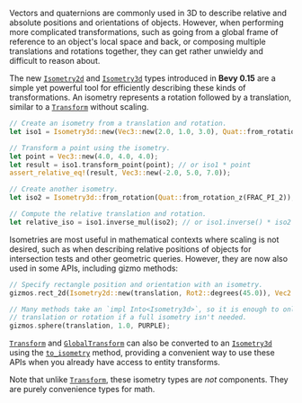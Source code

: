 <!-- Basic isometry types -->
<!-- https://github.com/bevyengine/bevy/pull/14269 -->

Vectors and quaternions are commonly used in 3D to describe relative and absolute positions and orientations of objects.
However, when performing more complicated transformations, such as going from a global frame of reference to an object's local space and back,
or composing multiple translations and rotations together, they can get rather unwieldy and difficult to reason about.

The new [`Isometry2d`] and [`Isometry3d`] types introduced in **Bevy 0.15** are a simple yet powerful tool for efficiently describing
these kinds of transformations. An isometry represents a rotation followed by a translation, similar to a [`Transform`] without scaling.

```rust
// Create an isometry from a translation and rotation.
let iso1 = Isometry3d::new(Vec3::new(2.0, 1.0, 3.0), Quat::from_rotation_z(FRAC_PI_2));

// Transform a point using the isometry.
let point = Vec3::new(4.0, 4.0, 4.0);
let result = iso1.transform_point(point); // or iso1 * point
assert_relative_eq!(result, Vec3::new(-2.0, 5.0, 7.0));

// Create another isometry.
let iso2 = Isometry3d::from_rotation(Quat::from_rotation_z(FRAC_PI_2));

// Compute the relative translation and rotation.
let relative_iso = iso1.inverse_mul(iso2); // or iso1.inverse() * iso2
```

Isometries are most useful in mathematical contexts where scaling is not desired, such as when describing relative positions of objects
for intersection tests and other geometric queries. However, they are now also used in some APIs, including gizmo methods:

```rust
// Specify rectangle position and orientation with an isometry.
gizmos.rect_2d(Isometry2d::new(translation, Rot2::degrees(45.0)), Vec2::splat(250.0), CYAN);

// Many methods take an `impl Into<Isometry3d>`, so it is enough to only provide
// translation or rotation if a full isometry isn't needed.
gizmos.sphere(translation, 1.0, PURPLE);
```

[`Transform`] and [`GlobalTransform`] can also be converted to an [`Isometry3d`] using the [`to_isometry`] method,
providing a convenient way to use these APIs when you already have access to entity transforms.

Note that unlike [`Transform`], these isometry types are *not* components. They are purely convenience types for math.

[`Isometry2d`]: https://docs.rs/bevy/0.15.0-rc.2/bevy/math/struct.Isometry2d.html
[`Isometry3d`]: https://docs.rs/bevy/0.15.0-rc.2/bevy/math/struct.Isometry3d.html
[`Transform`]: https://docs.rs/bevy/0.15.0-rc.2/bevy/transform/components/struct.Transform.html
[`GlobalTransform`]: https://docs.rs/bevy/0.15.0-rc.2/bevy/transform/components/struct.GlobalTransform.html
[`to_isometry`]: https://docs.rs/bevy/0.15.0-rc.2/bevy/transform/components/struct.Transform.html#method.to_isometry

